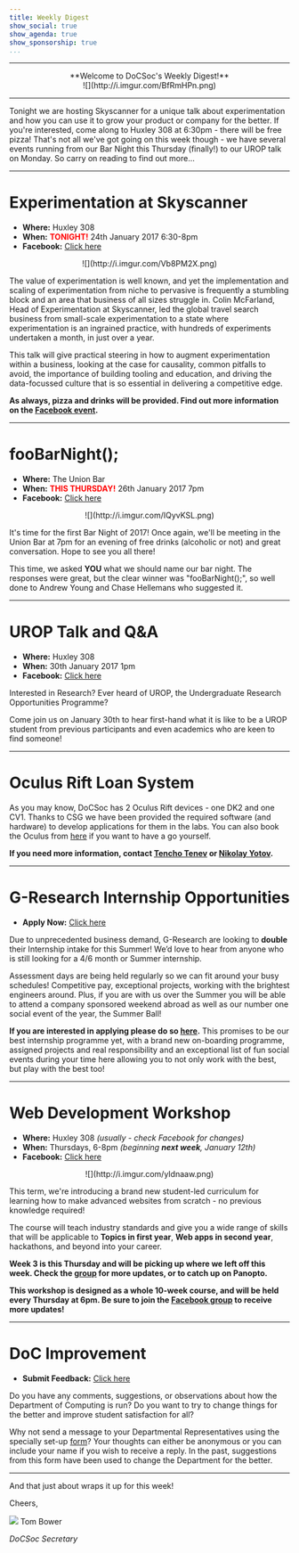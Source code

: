 ```yaml
---
title: Weekly Digest
show_social: true
show_agenda: true
show_sponsorship: true
...
```


---

<center>**Welcome to DoCSoc's Weekly Digest!**</center>

<center>![](http://i.imgur.com/BfRmHPn.png)</center>

---

Tonight we are hosting Skyscanner for a unique talk about experimentation and how you can use it to grow your product or company for the better. If you're interested, come along to Huxley 308 at 6:30pm - there will be free pizza! That's not all we've got going on this week though - we have several events running from our Bar Night this Thursday (finally!) to our UROP talk on Monday. So carry on reading to find out more...

---

# Experimentation at Skyscanner

* **Where:** Huxley 308
* **When:** **<span style="color:red">TONIGHT!</span>** 24th January 2017 6:30-8pm
* **Facebook:** [Click here](https://www.facebook.com/events/382075402144411/)

<center>![](http://i.imgur.com/Vb8PM2X.png)</center>

The value of experimentation is well known, and yet the implementation and scaling of experimentation from niche to pervasive is frequently a stumbling block and an area that business of all sizes struggle in. Colin McFarland, Head of Experimentation at Skyscanner, led the global travel search business from small-scale experimentation to a state where experimentation is an ingrained practice, with hundreds of experiments undertaken a month, in just over a year.

This talk will give practical steering in how to augment experimentation within a business, looking at the case for causality, common pitfalls to avoid, the importance of building tooling and education, and driving the data-focussed culture that is so essential in delivering a competitive edge.

**As always, pizza and drinks will be provided. Find out more information on the [Facebook event](https://www.facebook.com/events/382075402144411/).**

---

# fooBarNight();

* **Where:** The Union Bar
* **When:** **<span style="color:red">THIS THURSDAY!</span>** 26th January 2017 7pm
* **Facebook:** [Click here](https://www.facebook.com/events/1175853209199478/)

<center>![](http://i.imgur.com/IQyvKSL.png)</center>

It's time for the first Bar Night of 2017! Once again, we'll be meeting in the Union Bar at 7pm for an evening of free drinks (alcoholic or not) and great conversation. Hope to see you all there!

This time, we asked **YOU** what we should name our bar night. The responses were great, but the clear winner was "fooBarNight();", so well done to Andrew Young and Chase Hellemans who suggested it.

---

# UROP Talk and Q&A

* **Where:** Huxley 308
* **When:** 30th January 2017 1pm
* **Facebook:** [Click here](https://www.facebook.com/events/1638899633079607/)


Interested in Research? Ever heard of UROP, the Undergraduate Research Opportunities Programme?

Come join us on January 30th to hear first-hand what it is like to be a UROP student from previous participants and even academics who are keen to find someone!

---

# Oculus Rift Loan System

As you may know, DoCSoc has 2 Oculus Rift devices - one DK2 and one CV1. Thanks to CSG we have been provided the required software (and hardware) to develop applications for them in the labs. You can also book the Oculus from [here](https://goo.gl/forms/tTOz1R0XFNYbyuAU2) if you want to have a go yourself. 

**If you need more information, contact [Tencho Tenev](mailto:tt1215@ic.ac.uk) or [Nikolay Yotov](mailto:ny1215@ic.ac.uk).**

---

# G-Research Internship Opportunities

* **Apply Now:** [Click here](http://jobs.jobvite.com/gresearch/job/osd23fwu)

Due to unprecedented business demand, G-Research are looking to **double** their Internship intake for this Summer! We’d love to hear from anyone who is still looking for a 4/6 month or Summer internship. 

Assessment days are being held regularly so we can fit around your busy schedules! Competitive pay, exceptional projects, working with the brightest engineers around. Plus, if you are with us over the Summer you will be able to attend a company sponsored weekend abroad as well as our number one social event of the year, the Summer Ball! 

**If you are interested in applying please do so [here](http://jobs.jobvite.com/gresearch/job/osd23fwu).** This promises to be our best internship programme yet, with a brand new on-boarding programme, assigned projects and real responsibility and an exceptional list of fun social events during your time here allowing you to not only work with the best, but play with the best too!

---

# Web Development Workshop

* **Where:** Huxley 308 *(usually - check Facebook for changes)*
* **When:** Thursdays, 6-8pm *(beginning **next week**, January 12th)*
* **Facebook:** [Click here](https://www.facebook.com/groups/1770637513199253/)

<center>![](http://i.imgur.com/yIdnaaw.png)</center>

This term, we're introducing a brand new student-led curriculum for learning how to make advanced websites from scratch - no previous knowledge required!

The course will teach industry standards and give you a wide range of skills that will be applicable to **Topics in first year**, **Web apps in second year**, hackathons, and beyond into your career.

**Week 3 is this Thursday and will be picking up where we left off this week. Check the [group](https://www.facebook.com/groups/1770637513199253/) for more updates, or to catch up on Panopto.**

**This workshop is designed as a whole 10-week course, and will be held every Thursday at 6pm. Be sure to join the [Facebook group](https://www.facebook.com/groups/1770637513199253/) to receive more updates!**

---

# DoC Improvement

* **Submit Feedback:** [Click here](https://docs.google.com/forms/d/e/1FAIpQLSdRfqz_qWDs2_ioTtZbr1dOtgoQY8FpB9oAtpa2U6GHFwIpjQ/viewform)

Do you have any comments, suggestions, or observations about how the Department of Computing is run? Do you want to try to change things for the better and improve student satisfaction for all?

Why not send a message to your Departmental Representatives using the specially set-up [form](https://docs.google.com/forms/d/e/1FAIpQLSdRfqz_qWDs2_ioTtZbr1dOtgoQY8FpB9oAtpa2U6GHFwIpjQ/viewform)? Your thoughts can either be anonymous or you can include your name if you wish to receive a reply. In the past, suggestions from this form have been used to change the Department for the better.

---

And that just about wraps it up for this week!

Cheers,

[![](http://i.imgur.com/mwEtDPb.png)](https://www.fb.com/thomas.bower.738) Tom Bower

*DoCSoc Secretary*
